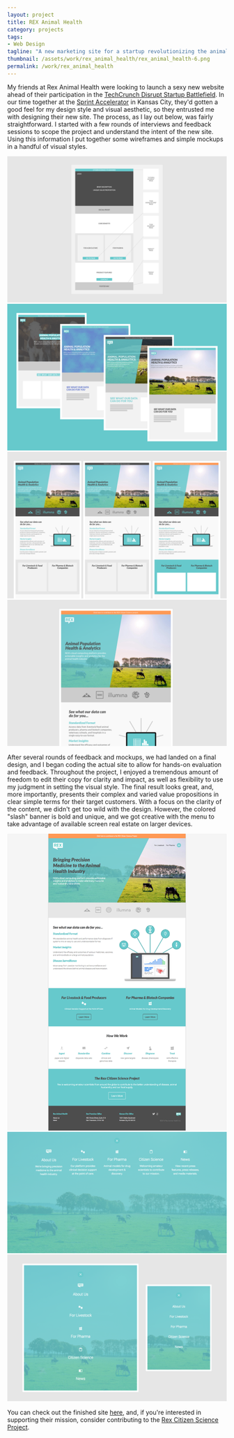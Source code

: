 ```yaml
---
layout: project
title: REX Animal Health
category: projects
tags:
- Web Design
tagline: "A new marketing site for a startup revolutionizing the animal health space"
thumbnail: /assets/work/rex_animal_health/rex_animal_health-6.png
permalink: /work/rex_animal_health
---
```


My friends at Rex Animal Health were looking to launch a sexy new website ahead of their participation in the [TechCrunch Disrupt Startup Battlefield](https://techcrunch.com/event-info/disrupt-sf-2016/). In our time together at the [Sprint Accelerator](http://sprintaccel.com/) in Kansas City, they'd gotten a good feel for my design style and visual aesthetic, so they entrusted me with designing their new site. The process, as I lay out below, was fairly straightforward. I started with a few rounds of interviews and feedback sessions to scope the project and understand the intent of the new site. Using this information I put together some wireframes and simple mockups in a handful of visual styles.

![](/assets/work/rex_animal_health/rex_animal_health-1.png)
![](/assets/work/rex_animal_health/rex_animal_health-2.png)
![](/assets/work/rex_animal_health/rex_animal_health-3.png)
![](/assets/work/rex_animal_health/rex_animal_health-4.png)

After several rounds of feedback and mockups, we had landed on a final design, and I began coding the actual site to allow for hands-on evaluation and feedback. Throughout the project, I enjoyed a tremendous amount of freedom to edit their copy for clarity and impact, as well as flexibility to use my judgment in setting the visual style. The final result looks great, and, more importantly, presents their complex and varied value propositions in clear simple terms for their target customers. With a focus on the clarity of the content, we didn't get too wild with the design. However, the colored "slash" banner is bold and unique, and we got creative with the menu to take advantage of available screen real estate on larger devices.

![](/assets/work/rex_animal_health/rex_animal_health-5.png)
![](/assets/work/rex_animal_health/rex_animal_health-6.png)
![](/assets/work/rex_animal_health/rex_animal_health-7.png)

You can check out the finished site [here](http://rexanimalhealth.com), and, if you're interested in supporting their mission, consider contributing to the [Rex Citizen Science Project](http://rexanimalhealth.com/citizenscience/).
